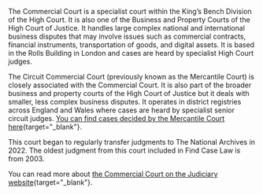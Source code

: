 The Commercial Court is a specialist court within the King’s Bench Division of the High Court. It is also one of the Business and Property Courts of the High Court of Justice. It handles large complex national and international business disputes that may involve issues such as commercial contracts, financial instruments, transportation of goods, and digital assets. It is based in the Rolls Building in London and cases are heard by specialist High Court judges.

The Circuit Commercial Court (previously known as the Mercantile Court) is closely associated with the Commercial Court. It is also part of the broader business and property courts of the High Court of Justice but it deals with smaller, less complex business disputes. It operates in district registries across England and Wales where cases are heard by specialist senior circuit judges. [You can find cases decided by the Mercantile Court here](https://caselaw.nationalarchives.gov.uk/judgments/search?query=&from_day=&from_month=&from_year=&to_day=&to_month=&to_year=&court=ewhc%2Fmercantile&party=&judge=){target="\_blank"}.

This court began to regularly transfer judgments to The National Archives in 2022. The oldest judgment from this court included in Find Case Law is from 2003.

You can read more about [the Commercial Court on the Judiciary website](https://www.judiciary.uk/courts-and-tribunals/business-and-property-courts/commercial-court/){target="\_blank"}.
